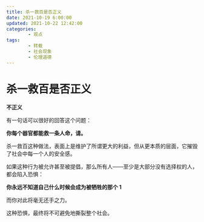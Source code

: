 ```yaml
---
title: 杀一救百是否正义
date: 2021-10-19 6:00:00
updated: 2021-10-22 12:42:00
categories:
        - 观点
tags:
        - 转载
        - 社会现象
        - 伦理道德
---
```


# 杀一救百是否正义

**不正义**

有一句话可以很好的回答这个问题：

**你每个器官都能救一条人命，请。**

杀一救百这种做法，表面上是维护了所谓更大的利益，但从更本质的层面，它摧毁了社会中每一个人的安全感。

如果这种行为被允许甚至被提倡，那么所有人——至少是大部分没有选择权的人，都会陷入恐惧：

**你永远不知道自己什么时候会成为被牺牲的那个 1**

而你对此将毫无还手之力。

这种恐惧，最终将不可避免地撕裂整个社会。

